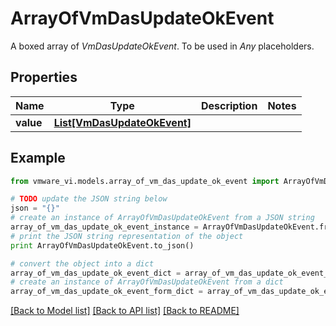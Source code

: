 # ArrayOfVmDasUpdateOkEvent

A boxed array of *VmDasUpdateOkEvent*. To be used in *Any* placeholders. 

## Properties
Name | Type | Description | Notes
------------ | ------------- | ------------- | -------------
**value** | [**List[VmDasUpdateOkEvent]**](VmDasUpdateOkEvent.md) |  | 

## Example

```python
from vmware_vi.models.array_of_vm_das_update_ok_event import ArrayOfVmDasUpdateOkEvent

# TODO update the JSON string below
json = "{}"
# create an instance of ArrayOfVmDasUpdateOkEvent from a JSON string
array_of_vm_das_update_ok_event_instance = ArrayOfVmDasUpdateOkEvent.from_json(json)
# print the JSON string representation of the object
print ArrayOfVmDasUpdateOkEvent.to_json()

# convert the object into a dict
array_of_vm_das_update_ok_event_dict = array_of_vm_das_update_ok_event_instance.to_dict()
# create an instance of ArrayOfVmDasUpdateOkEvent from a dict
array_of_vm_das_update_ok_event_form_dict = array_of_vm_das_update_ok_event.from_dict(array_of_vm_das_update_ok_event_dict)
```
[[Back to Model list]](../README.md#documentation-for-models) [[Back to API list]](../README.md#documentation-for-api-endpoints) [[Back to README]](../README.md)


